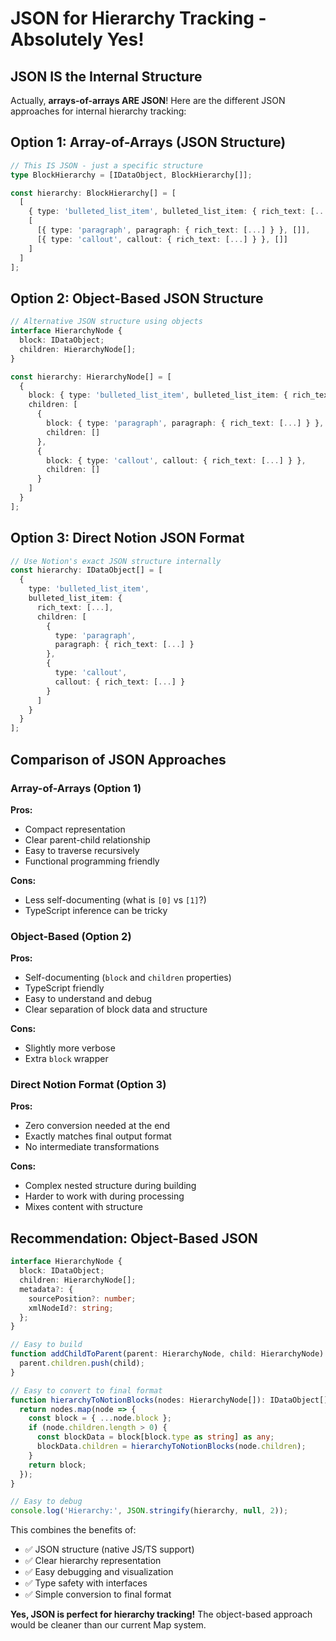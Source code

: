 # JSON for Hierarchy Tracking - Absolutely Yes!

## JSON IS the Internal Structure

Actually, **arrays-of-arrays ARE JSON**! Here are the different JSON approaches for internal hierarchy tracking:

## Option 1: Array-of-Arrays (JSON Structure)

```typescript
// This IS JSON - just a specific structure
type BlockHierarchy = [IDataObject, BlockHierarchy[]];

const hierarchy: BlockHierarchy[] = [
  [
    { type: 'bulleted_list_item', bulleted_list_item: { rich_text: [...] } },
    [
      [{ type: 'paragraph', paragraph: { rich_text: [...] } }, []],
      [{ type: 'callout', callout: { rich_text: [...] } }, []]
    ]
  ]
];
```

## Option 2: Object-Based JSON Structure

```typescript
// Alternative JSON structure using objects
interface HierarchyNode {
  block: IDataObject;
  children: HierarchyNode[];
}

const hierarchy: HierarchyNode[] = [
  {
    block: { type: 'bulleted_list_item', bulleted_list_item: { rich_text: [...] } },
    children: [
      {
        block: { type: 'paragraph', paragraph: { rich_text: [...] } },
        children: []
      },
      {
        block: { type: 'callout', callout: { rich_text: [...] } },
        children: []
      }
    ]
  }
];
```

## Option 3: Direct Notion JSON Format

```typescript
// Use Notion's exact JSON structure internally
const hierarchy: IDataObject[] = [
  {
    type: 'bulleted_list_item',
    bulleted_list_item: {
      rich_text: [...],
      children: [
        {
          type: 'paragraph',
          paragraph: { rich_text: [...] }
        },
        {
          type: 'callout', 
          callout: { rich_text: [...] }
        }
      ]
    }
  }
];
```

## Comparison of JSON Approaches

### Array-of-Arrays (Option 1)
**Pros:**
- Compact representation
- Clear parent-child relationship  
- Easy to traverse recursively
- Functional programming friendly

**Cons:**
- Less self-documenting (what is `[0]` vs `[1]`?)
- TypeScript inference can be tricky

### Object-Based (Option 2)  
**Pros:**
- Self-documenting (`block` and `children` properties)
- TypeScript friendly
- Easy to understand and debug
- Clear separation of block data and structure

**Cons:**
- Slightly more verbose
- Extra `block` wrapper

### Direct Notion Format (Option 3)
**Pros:**
- Zero conversion needed at the end
- Exactly matches final output format
- No intermediate transformations

**Cons:**
- Complex nested structure during building
- Harder to work with during processing
- Mixes content with structure

## Recommendation: Object-Based JSON

```typescript
interface HierarchyNode {
  block: IDataObject;
  children: HierarchyNode[];
  metadata?: {
    sourcePosition?: number;
    xmlNodeId?: string;
  };
}

// Easy to build
function addChildToParent(parent: HierarchyNode, child: HierarchyNode) {
  parent.children.push(child);
}

// Easy to convert to final format
function hierarchyToNotionBlocks(nodes: HierarchyNode[]): IDataObject[] {
  return nodes.map(node => {
    const block = { ...node.block };
    if (node.children.length > 0) {
      const blockData = block[block.type as string] as any;
      blockData.children = hierarchyToNotionBlocks(node.children);
    }
    return block;
  });
}

// Easy to debug
console.log('Hierarchy:', JSON.stringify(hierarchy, null, 2));
```

This combines the benefits of:
- ✅ JSON structure (native JS/TS support)
- ✅ Clear hierarchy representation
- ✅ Easy debugging and visualization  
- ✅ Type safety with interfaces
- ✅ Simple conversion to final format

**Yes, JSON is perfect for hierarchy tracking!** The object-based approach would be cleaner than our current Map system.